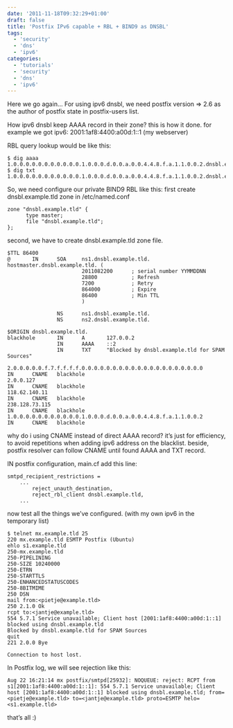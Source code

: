 ```yaml
---
date: '2011-11-18T09:32:29+01:00'
draft: false
title: 'Postfix IPv6 capable + RBL + BIND9 as DNSBL'
tags:
  - 'security'
  - 'dns'
  - 'ipv6'
categories:
  - 'tutorials'
  - 'security'
  - 'dns'
  - 'ipv6'
---
```


Here we go again…
For using ipv6 dnsbl, we need postfix version => 2.6 as the author of postfix state in postfix-users list.

How ipv6 dnsbl keep AAAA record in their zone?
this is how it done. for example we got ipv6: 2001:1af8:4400:a00d:1::1 (my webserver)

RBL query lookup would be like this:

```
$ dig aaaa 1.0.0.0.0.0.0.0.0.0.0.0.1.0.0.0.d.0.0.a.0.0.4.4.8.f.a.1.1.0.0.2.dnsbl.example.tld.
$ dig txt 1.0.0.0.0.0.0.0.0.0.0.0.1.0.0.0.d.0.0.a.0.0.4.4.8.f.a.1.1.0.0.2.dnsbl.example.tld.
```
So, we need configure our private BIND9 RBL like this: first create dnsbl.example.tld zone in /etc/named.conf

```
zone "dnsbl.example.tld" {
      type master;
      file "dnsbl.example.tld";
};
```
second, we have to create dnsbl.example.tld zone file.

```
$TTL 86400
@       IN      SOA     ns1.dnsbl.example.tld.     hostmaster.dnsbl.example.tld. (
                        2011082200      ; serial number YYMMDDNN
                        28800           ; Refresh
                        7200            ; Retry
                        864000          ; Expire
                        86400           ; Min TTL
                        )

                NS      ns1.dnsbl.example.tld.
                NS      ns2.dnsbl.example.tld.

$ORIGIN dnsbl.example.tld.
blackhole       IN      A       127.0.0.2
                IN      AAAA    ::2
                IN      TXT     "Blocked by dnsbl.example.tld for SPAM Sources"

2.0.0.0.0.0.f.7.f.f.f.f.0.0.0.0.0.0.0.0.0.0.0.0.0.0.0.0.0.0.0.0         IN      CNAME   blackhole
2.0.0.127                                                               IN      CNAME   blackhole
118.62.140.11                                                           IN      CNAME   blackhole
238.128.73.115                                                          IN      CNAME   blackhole
1.0.0.0.0.0.0.0.0.0.0.0.1.0.0.0.d.0.0.a.0.0.4.4.8.f.a.1.1.0.0.2         IN      CNAME   blackhole
```
why do i using CNAME instead of direct AAAA record? it’s just for efficiency, to avoid repetitions when adding ipv6 address on the blacklist. beside, postfix resolver can follow CNAME until found AAAA and TXT record.

IN postfix configuration, main.cf add this line:

```
smtpd_recipient_restrictions =
    ...
        reject_unauth_destination,
        reject_rbl_client dnsbl.example.tld,
    ...
```
now test all the things we’ve configured. (with my own ipv6 in the temporary list)

```
$ telnet mx.example.tld 25
220 mx.example.tld ESMTP Postfix (Ubuntu)
ehlo s1.example.tld
250-mx.example.tld
250-PIPELINING
250-SIZE 10240000
250-ETRN
250-STARTTLS
250-ENHANCEDSTATUSCODES
250-8BITMIME
250 DSN
mail from:<pietje@example.tld>
250 2.1.0 Ok
rcpt to:<jantje@example.tld>
554 5.7.1 Service unavailable; Client host [2001:1af8:4400:a00d:1::1] blocked using dnsbl.example.tld
Blocked by dnsbl.example.tld for SPAM Sources
quit
221 2.0.0 Bye

Connection to host lost.
```
In Postfix log, we will see rejection like this:

```
Aug 22 16:21:14 mx postfix/smtpd[25932]: NOQUEUE: reject: RCPT from s1[2001:1af8:4400:a00d:1::1]: 554 5.7.1 Service unavailable; Client host [2001:1af8:4400:a00d:1::1] blocked using dnsbl.example.tld; from=<pietje@example.tld> to=<jantje@example.tld> proto=ESMTP helo=<s1.example.tld>
```
that’s all :)